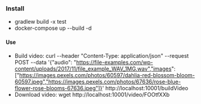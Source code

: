 ### Install
- gradlew build -x test
- docker-compose up --build -d

#### Use
- Build video: 
curl --header "Content-Type: application/json" --request POST --data '{"audio": "https://file-examples.com/wp-content/uploads/2017/11/file_example_WAV_1MG.wav","images": ["https://images.pexels.com/photos/60597/dahlia-red-blossom-bloom-60597.jpeg","https://images.pexels.com/photos/67636/rose-blue-flower-rose-blooms-67636.jpeg"]}' http://localhost:10001/buildVideo
- Download video: 
wget http://localhost:10001/video/FOOtfXXb
